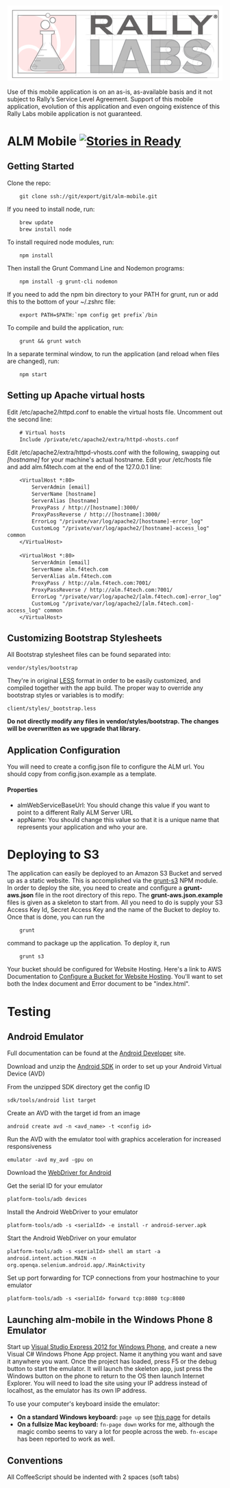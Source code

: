 ![Rally Labs](client/assets/img/labs.png)

Use of this mobile application is on an as-is, as-available basis and it not subject to Rally’s Service Level Agreement.  Support of this mobile application, evolution of this application and even ongoing existence of this Rally Labs mobile application is not guaranteed.

ALM Mobile [![Stories in Ready](https://badge.waffle.io/RallySoftwareLabs/alm-mobile.png?label=ready)](http://waffle.io/RallySoftwareLabs/alm-mobile)
=========

## Getting Started

Clone the repo:

        git clone ssh://git/export/git/alm-mobile.git

If you need to install node, run:

        brew update
        brew install node

To install required node modules, run:

        npm install

Then install the Grunt Command Line and Nodemon programs:

        npm install -g grunt-cli nodemon

If you need to add the npm bin directory to your PATH for grunt, run or add this to the bottom of your ~/.zshrc file:

        export PATH=$PATH:`npm config get prefix`/bin

To compile and build the application, run:

        grunt && grunt watch

In a separate terminal window, to run the application (and reload when files are changed), run:

        npm start

## Setting up Apache virtual hosts

Edit /etc/apache2/httpd.conf to enable the virtual hosts file. Uncomment out the second line:

        # Virtual hosts
        Include /private/etc/apache2/extra/httpd-vhosts.conf

Edit /etc/apache2/extra/httpd-vhosts.conf with the following, swapping out _[hostname]_ for your machine's actual hostname.
Edit your /etc/hosts file and add alm.f4tech.com at the end of the 127.0.0.1 line:

        <VirtualHost *:80>
            ServerAdmin [email]
            ServerName [hostname]
            ServerAlias [hostname]
            ProxyPass / http://[hostname]:3000/
            ProxyPassReverse / http://[hostname]:3000/
            ErrorLog "/private/var/log/apache2/[hostname]-error_log"
            CustomLog "/private/var/log/apache2/[hostname]-access_log" common
        </VirtualHost>

        <VirtualHost *:80>
            ServerAdmin [email]
            ServerName alm.f4tech.com
            ServerAlias alm.f4tech.com
            ProxyPass / http://alm.f4tech.com:7001/
            ProxyPassReverse / http://alm.f4tech.com:7001/
            ErrorLog "/private/var/log/apache2/[alm.f4tech.com]-error_log"
            CustomLog "/private/var/log/apache2/[alm.f4tech.com]-access_log" common
        </VirtualHost>

## Customizing Bootstrap Stylesheets

All Bootstrap stylesheet files can be found separated into:

    vendor/styles/bootstrap

They're in original [LESS](http://lesscss.org/) format in order to be easily customized, and compiled together with the app build. The proper way to override any bootstrap styles or variables is to modify:

    client/styles/_bootstrap.less

**Do not directly modify any files in vendor/styles/bootstrap. The changes will be overwritten as we upgrade that library.**

## Application Configuration

You will need to create a config.json file to configure the ALM url. You should copy from config.json.example as a template.

#### Properties

- almWebServiceBaseUrl: You should change this value if you want to point to a different Rally ALM Server URL
- appName: You should change this value so that it is a unique name that represents your application and who your are.

# Deploying to S3

The application can easily be deployed to an Amazon S3 Bucket and served up as a static website. This is accomplished via the [grunt-s3](https://github.com/pifantastic/grunt-s3) NPM module. In order to deploy the site, you need to create and configure a __grunt-aws.json__ file in the root directory of this repo. The __grunt-aws.json.example__ files is given as a skeleton to start from. All you need to do is supply your S3 Access Key Id, Secret Access Key and the name of the Bucket to deploy to. Once that is done, you can run the

        grunt

command to package up the application. To deploy it, run

        grunt s3

Your bucket should be configured for Website Hosting. Here's a link to AWS Documentation to [Configure a Bucket for Website Hosting](http://docs.aws.amazon.com/AmazonS3/latest/dev/HowDoIWebsiteConfiguration.html). You'll want to set both the Index document and Error document to be "index.html".

# Testing

## Android Emulator

Full documentation can be found at the [Android Developer](http://developer.android.com/index.html) site.

Download and unzip the [Android SDK](http://developer.android.com/sdk/index.html) in order to set up your Android Virtual Device (AVD)

From the unzipped SDK directory get the config ID

    sdk/tools/android list target

Create an AVD with the target id from an image

    android create avd -n <avd_name> -t <config id>

Run the AVD with the emulator tool with graphics acceleration for increased responsiveness

    emulator -avd my_avd -gpu on

Download the [WebDriver for Android](http://code.google.com/p/selenium/downloads/list)

Get the serial ID for your emulator

    platform-tools/adb devices

Install the Android WebDriver to your emulator

    platform-tools/adb -s <serialId> -e install -r android-server.apk

Start the Android WebDriver on your emulator

    platform-tools/adb -s <serialId> shell am start -a android.intent.action.MAIN -n org.openqa.selenium.android.app/.MainActivity

Set up port forwarding for TCP connections from your hostmachine to your emulator

    platform-tools/adb -s <serialId> forward tcp:8080 tcp:8080

## Launching alm-mobile in the Windows Phone 8 Emulator

Start up [Visual Studio Express 2012 for Windows Phone](http://www.microsoft.com/visualstudio/eng/downloads), and create a new Visual C# Windows Phone App project. Name it anything you want and save it anywhere you want. Once the project has loaded, press F5 or the debug button to start the emulator. It will launch the skeleton app, just press the Windows button on the phone to return to the OS then launch Internet Explorer. You will need to load the site using your IP address instead of localhost, as the emulator has its own IP address.  
  
To use your computer's keyboard inside the emulator:

* **On a standard Windows keyboard:** `page up` see [this page](http://msdn.microsoft.com/en-us/library/windowsphone/develop/ff754352\(v=vs.105\).aspx) for details
* **On a fullsize Mac keyboard:** `fn-page down` works for me, although the magic combo seems to vary a lot for people across the web. `fn-escape` has been reported to work as well.

## Conventions

All CoffeeScript should be indented with 2 spaces (soft tabs)
